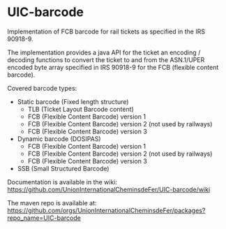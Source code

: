 # UIC-barcode
Implementation of FCB barcode for rail tickets as specified in the IRS 90918-9.

The implementation provides a java API for the ticket an encoding / decoding functions to convert 
the ticket to and from the ASN.1/UPER encoded byte array specified in IRS 90918-9 for the FCB (flexible content barcode).

Covered barcode types:

  - Static barcode (Fixed length structure)
     - TLB (Ticket Layout Barcode content)
     - FCB (Flexible Content Barcode) version 1
     - FCB (Flexible Content Barcode) version 2 (not used by railways)
     - FCB (Flexible Content Barcode) version 3
  - Dynamic barcode (DOSIPAS)
     - FCB (Flexible Content Barcode) version 1
     - FCB (Flexible Content Barcode) version 2 (not used by railways)
     - FCB (Flexible Content Barcode) version 3
  - SSB (Small Structured Barcode)
    

Documentation is available in the wiki: https://github.com/UnionInternationalCheminsdeFer/UIC-barcode/wiki

The maven repo is available at: https://github.com/orgs/UnionInternationalCheminsdeFer/packages?repo_name=UIC-barcode
